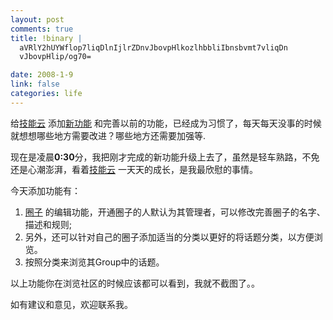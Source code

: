```yaml
--- 
layout: post
comments: true
title: !binary |
  aVRlY2hUYWflop7liqDlnIjlrZDnvJbovpHlkozlhbbliIbnsbvmt7vliqDn
  vJbovpHlip/og70=

date: 2008-1-9
link: false
categories: life
---
```

<p>给<a href="http://www.itechtag.com/">技能云</a> 添加<a href="http://www.itechtag.com/about/plan">新功能</a> 和完善以前的功能，已经成为习惯了，每天每天没事的时候就想想哪些地方需要改进？哪些地方还需要加强等.</p>
<p>现在是凌晨<strong>0:30</strong>分，我把刚才完成的新功能升级上去了，虽然是轻车熟路，不免还是心潮澎湃，看着<a href="http://www.itechtag.com/">技能云</a> 一天天的成长，是我最欣慰的事情。</p>
<p>今天添加功能有：</p>
<ol>
    <li><a href="http://www.itechtag.com/groups/1/">圈子</a> 的编辑功能，开通圈子的人默认为其管理者，可以修改完善圈子的名字、描述和规则;</li>
    <li>另外，还可以针对自己的圈子添加适当的分类以更好的将话题分类，以方便浏览。</li>
    <li>按照分类来浏览其Group中的话题。</li>
</ol>
<p>以上功能你在浏览社区的时候应该都可以看到，我就不截图了。。</p>
<p>如有建议和意见，欢迎联系我。</p>

